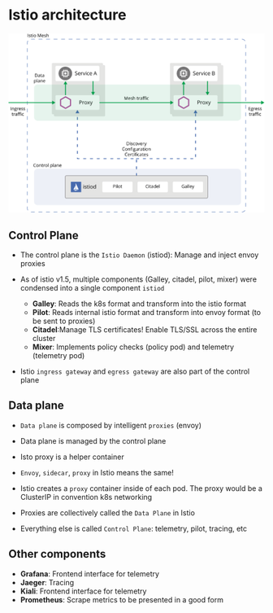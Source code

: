 # Istio architecture

![Istio architecture](./images/istio-architecture.svg)

## Control Plane

- The control plane is the `Istio Daemon` (istiod): Manage and inject envoy proxies
- As of istio v1.5, multiple components (Galley, citadel, pilot, mixer) were condensed into a single component `istiod`

  - **Galley**: Reads the k8s format and transform into the istio format
  - **Pilot**: Reads internal istio format and transform into envoy format (to be sent to proxies)
  - **Citadel**:Manage TLS certificates! Enable TLS/SSL across the entire cluster
  - **Mixer**: Implements policy checks (policy pod) and telemetry (telemetry pod)

- Istio `ingress gateway` and `egress gateway` are also part of the control plane

## Data plane

- `Data plane` is composed by intelligent `proxies` (envoy)
- Data plane is managed by the control plane
- Isto proxy is a helper container
- `Envoy`, `sidecar`, `proxy` in Istio means the same!

- Istio creates a `proxy` container inside of each pod. The proxy would be a ClusterIP in convention k8s networking
- Proxies are collectively called the `Data Plane` in Istio
- Everything else is called `Control Plane`: telemetry, pilot, tracing, etc

## Other components

- **Grafana**: Frontend interface for telemetry
- **Jaeger**: Tracing
- **Kiali**: Frontend interface for telemetry
- **Prometheus**: Scrape metrics to be presented in a good form
